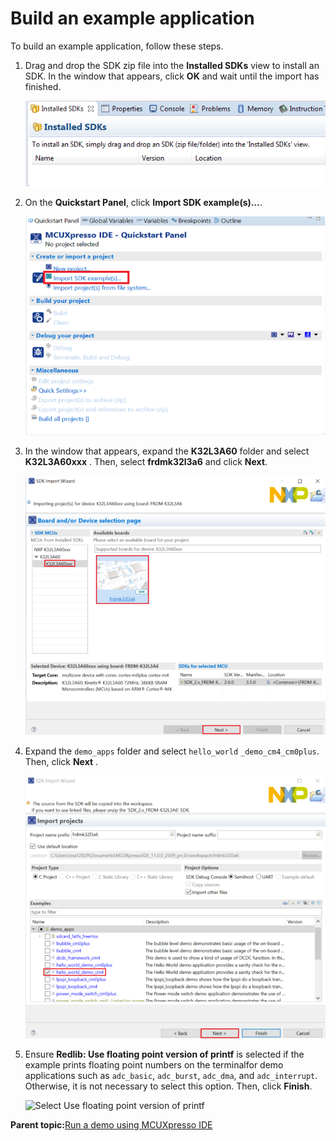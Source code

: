# Build an example application

To build an example application, follow these steps.

1.  Drag and drop the SDK zip file into the **Installed SDKs** view to install an SDK. In the window that appears, click **OK** and wait until the import has finished.

    ![](../images/install_an_sdk.png "Install an SDK")

2.  On the **Quickstart Panel**, click **Import SDK example\(s\)…**.

    ![](../images/import_sdk_example.png "Import an SDK example")

3.  In the window that appears, expand the **K32L3A60** folder and select **K32L3A60xxx** . Then, select **frdmk32l3a6** and click **Next**.

    ![](../images/select_frdmk32l3a6_board.png "Select FRDM-K32L3A6 board")

4.  Expand the `demo_apps` folder and select `hello_world` `_demo_cm4_cm0plus`. Then, click **Next** .

    ![](../images/select_hello_world_case_k32.png "Select hello_world")

5.  Ensure **Redlib: Use floating point version of printf** is selected if the example prints floating point numbers on the terminalfor demo applications such as `adc_basic`, `adc_burst`, `adc_dma`, and `adc_interrupt`. Otherwise, it is not necessary to select this option. Then, click **Finish**.

    ![](../images/select_use_floating_point_version_printf_k32.png "Select Use floating point version of
                printf")


**Parent topic:**[Run a demo using MCUXpresso IDE](../topics/run_a_demo_using_mcuxpresso_ide.md)


